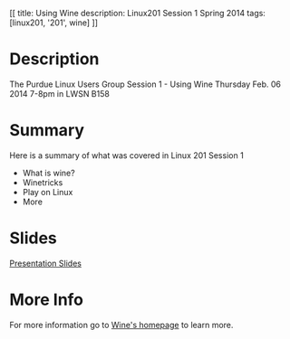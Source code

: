 [[
title: Using Wine
description: Linux201 Session 1 Spring 2014
tags: [linux201, '201', wine]
]]

# Description
The Purdue Linux Users Group Session 1 - Using Wine Thursday Feb. 06 2014 7-8pm in LWSN B158

# Summary
Here is a summary of what was covered in Linux 201 Session 1

- What is wine?
- Winetricks
- Play on Linux
- More

# Slides
[Presentation Slides](Wine_Linux_201.odp)

# More Info
For more information go to [Wine's homepage](winehq.org) to learn more.
